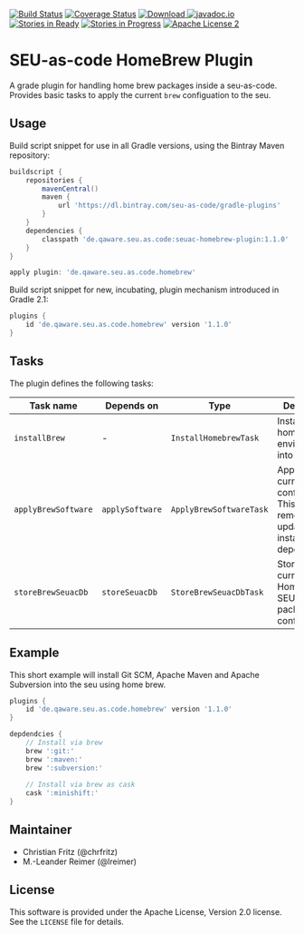 [![Build Status](https://travis-ci.org/seu-as-code/seu-as-code.plugins.svg?branch=master)](https://travis-ci.org/seu-as-code/seu-as-code.plugins)
[![Coverage Status](https://coveralls.io/repos/seu-as-code/seu-as-code.plugins/badge.svg?branch=master&service=github&ts=1)](https://coveralls.io/github/seu-as-code/seu-as-code.plugins?branch=master)
[![Download](https://api.bintray.com/packages/seu-as-code/gradle-plugins/seuac-homebrew-plugin/images/download.svg) ](https://bintray.com/seu-as-code/gradle-plugins/seuac-homebrew-plugin/_latestVersion)
[![javadoc.io](https://javadocio-badges.herokuapp.com/de.qaware.seu.as.code/seuac-homebrew-plugin/badge.svg)](https://javadocio-badges.herokuapp.com/de.qaware.seu.as.code/seuac-homebrew-plugin)
[![Stories in Ready](https://badge.waffle.io/seu-as-code/seu-as-code.plugins.png?label=ready&title=Ready)](https://waffle.io/seu-as-code/seu-as-code.plugins)
[![Stories in Progress](https://badge.waffle.io/seu-as-code/seu-as-code.plugins.png?label=in%20progress&title=In%20Progress)](https://waffle.io/seu-as-code/seu-as-code.plugins)
[![Apache License 2](http://img.shields.io/badge/license-ASF2-blue.svg)](https://github.com/seu-as-code/seu-as-code.plugins/blob/master/LICENSE)

# SEU-as-code HomeBrew Plugin

A grade plugin for handling home brew packages inside a seu-as-code. Provides basic tasks to apply the current `brew` 
configuation to the seu.

## Usage

Build script snippet for use in all Gradle versions, using the Bintray Maven repository:
```groovy
buildscript {
    repositories {
        mavenCentral()
        maven {
            url 'https://dl.bintray.com/seu-as-code/gradle-plugins'
        }
    }
    dependencies {
        classpath 'de.qaware.seu.as.code:seuac-homebrew-plugin:1.1.0'
    }
}

apply plugin: 'de.qaware.seu.as.code.homebrew'
```

Build script snippet for new, incubating, plugin mechanism introduced in Gradle 2.1:
```groovy
plugins {
    id 'de.qaware.seu.as.code.homebrew' version '1.1.0'
}
```
## Tasks

The plugin defines the following tasks:

Task name | Depends on | Type | Description
--- | --- | --- | ---
`installBrew` | - | `InstallHomebrewTask` | Installs the homebrew environment into the seu
`applyBrewSoftware` | `applySoftware` | `ApplyBrewSoftwareTask` | Applies the current brew configuration. This will remove, update and install all brew dependencies.
`storeBrewSeuacDb` | `storeSeuacDb` | `StoreBrewSeuacDbTask` | Store the current HomeBrew SEU software package configuration.

## Example
This short example will install Git SCM, Apache Maven and Apache Subversion into the seu using home brew. 
```groovy
plugins {
    id 'de.qaware.seu.as.code.homebrew' version '1.1.0'
}

depdendcies {
    // Install via brew
    brew ':git:'
    brew ':maven:'
    brew ':subversion:'
    
    // Install via brew as cask
    cask ':minishift:'
}
```
## Maintainer

- Christian Fritz (@chrfritz)
- M.-Leander Reimer (@lreimer)

## License

This software is provided under the Apache License, Version 2.0 license. See the `LICENSE` file for details.
